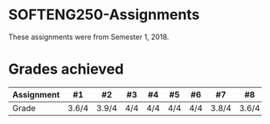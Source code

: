 # SOFTENG250-Assignments

These assignments were from Semester 1, 2018.

# Grades achieved

Assignment | #1 | #2 | #3 | #4 | #5 | #6 | #7 | #8 |
--- | --- | --- | --- |--- | --- | --- | --- |--- |
Grade | 3.6/4 | 3.9/4 | 4/4 | 4/4 | 4/4 | 4/4 | 3.8/4 | 3.6/4 |